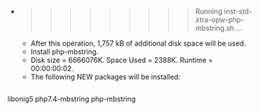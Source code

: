 * >>>>>>>>> Running inst-std-xtra-opw-php-mbstring.sh ...
  * After this operation, 1,757 kB of additional disk space will be used.
  * Install php-mbstring.
  * Disk size = 6666076K. Space Used = 2388K. Runtime = 00:00:00:02.
  * The following NEW packages will be installed:
  ```bash
libonig5 php7.4-mbstring php-mbstring
  ```
